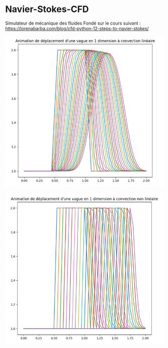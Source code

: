 # Navier-Stokes-CFD
Simulateur de mécanique des fluides
Fondé sur le cours suivant : https://lorenabarba.com/blog/cfd-python-12-steps-to-navier-stokes/

![Convection linéaire en 1 dimension](Images/screenshot1.PNG?raw=true "Convection linéaire en 1 dimension")

![Convection non-linéaire en 1 dimension](Images/screenshot2.PNG?raw=true "Convection non-linéaire en 1 dimension")

